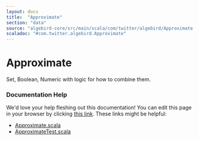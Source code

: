 ```yaml
---
layout: docs
title:  "Approximate"
section: "data"
source: "algebird-core/src/main/scala/com/twitter/algebird/Approximate.scala"
scaladoc: "#com.twitter.algebird.Approximate"
---
```


# Approximate

Set, Boolean, Numeric with logic for how to combine them.

### Documentation Help

We'd love your help fleshing out this documentation! You can edit this page in your browser by clicking [this link](https://github.com/twitter/algebird/edit/develop/docs/src/main/tut/datatypes/approx/approximate.md). These links might be helpful:

- [Approximate.scala](https://github.com/twitter/algebird/blob/develop/algebird-core/src/main/scala/com/twitter/algebird/Approximate.scala)
- [ApproximateTest.scala](https://github.com/twitter/algebird/blob/develop/algebird-test/src/test/scala/com/twitter/algebird/ApproximateTest.scala)

